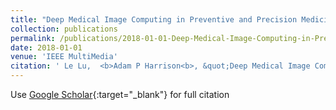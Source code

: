 ```yaml
---
title: "Deep Medical Image Computing in Preventive and Precision Medicine"
collection: publications
permalink: /publications/2018-01-01-Deep-Medical-Image-Computing-in-Preventive-and-Precision-Medicine
date: 2018-01-01
venue: 'IEEE MultiMedia'
citation: ' Le Lu,  <b>Adam P Harrison<b>, &quot;Deep Medical Image Computing in Preventive and Precision Medicine.&quot; IEEE MultiMedia, 2018.'
---
```

Use [Google Scholar](https://scholar.google.com/scholar?q=Deep+Medical+Image+Computing+in+Preventive+and+Precision+Medicine){:target="_blank"} for full citation